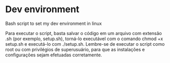 # Dev environment
 Bash script to set my dev environment in linux
 
Para executar o script, basta salvar o código em um arquivo com extensão .sh (por exemplo, setup.sh), torná-lo executável com o comando chmod +x setup.sh e executá-lo com ./setup.sh. Lembre-se de executar o script como root ou com privilégios de superusuário, para que as instalações e configurações sejam efetuadas corretamente.



